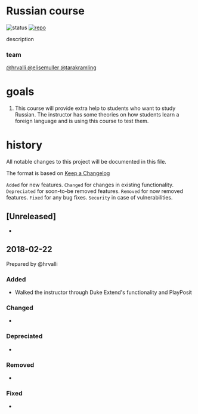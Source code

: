 # Russian course

![status](https://img.shields.io/badge/status-good-brightgreen.svg)
[![repo](https://img.shields.io/badge/repo-box-orange.svg)]()



description

### team
[@hrvalli
@elisemuller
@tarakramling](https://relevantuserlink)  


# goals
1. This course will provide extra help to students who want to study Russian. The instructor has some theories on how students learn a foreign language and is using this course to test them. 


# history 
All notable changes to this project will be documented in this file.

The format is based on [Keep a Changelog](http://keepachangelog.com/en/1.0.0/)

`Added` for new features.
`Changed` for changes in existing functionality.
`Depreciated` for soon-to-be removed features.
`Removed` for now removed features.
`Fixed` for any bug fixes.
`Security` in case of vulnerabilities.

## [Unreleased]
* 

## 2018-02-22
Prepared by @hrvalli

### Added
* Walked the instructor through Duke Extend's functionality and PlayPosit

### Changed
* 

### Depreciated
* 

### Removed
* 

### Fixed
* 



